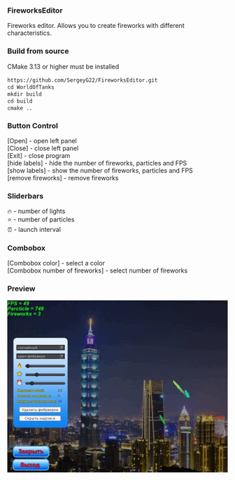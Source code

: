 ### FireworksEditor

Fireworks editor. Allows you to create fireworks with different characteristics.

### Build from source
CMake 3.13 or higher must be installed
```
https://github.com/SergeyG22/FireworksEditor.git
cd WorldOfTanks
mkdir build
cd build
cmake ..
```

### Button Control 

 [Open] - open left panel<br>
 [Close] - close left panel<br>
 [Exit] - close program<br>
 [hide labels] - hide the number of fireworks, particles and FPS<br>
 [show labels] - show the number of fireworks, particles and FPS<br>
 [remove fireworks] - remove fireworks<br>
 
 ### Sliderbars
 
 :fire: - number of lights<br>
 :star: - number of particles<br>
 :alarm_clock: - launch interval<br>
 
 ### Combobox 
 
 [Combobox color] - select a color<br>
 [Combobox number of fireworks] - select number of fireworks<br>

### Preview

![hippo](https://github.com/SergeyG22/FireworksEditor/blob/master/docs/animation/animation.gif)
